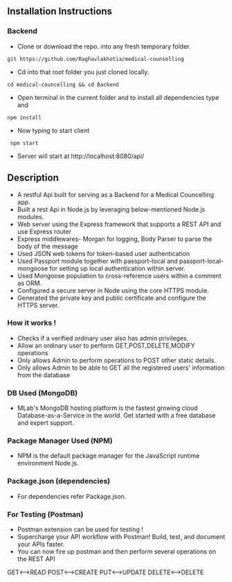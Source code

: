 ## Installation Instructions
 
### Backend
* Clone or download the repo. into any fresh temporary folder.
```
git https://github.com/Raghavlakhotia/medical-counselling
```
* Cd into that root folder you just cloned locally.
```
cd medical-councelling && cd Backend
```
* Open terminal in the current folder and to install all dependencies type and 
```
npm install
```
* Now typing to start client 
``` 
 npm start
 ```
* Server will start at http://localhost:8080/api/

## Description
* A restful Api built for serving as a Backend for a Medical Councelling app.
* Built a rest Api in Node.js by leveraging below-mentioned Node.js modules.
* Web server using the Express framework that supports a REST API and use Express router
* Express middlewares- Morgan for logging, Body Parser to parse the body of the message
* Used JSON web tokens for token-based user authentication
* Used Passport module together with passport-local and passport-local-mongoose for setting up local authentication within server.
* Used Mongoose population to cross-reference users within a comment as ORM.
* Configured a secure server in Node using the core HTTPS module.
* Generated the private key and public certificate and configure the HTTPS server.

### How it works !
* Checks if a verified ordinary user also has admin privileges.
* Allow an ordinary user to perform GET,POST,DELETE,MODIFY operations
* Only allows Admin to perform operations to POST other static details.
* Only allows Admin to be able to GET all the registered users' information from the database

### DB Used (MongoDB)
* MLab's MongoDB hosting platform is the fastest growing cloud Database-as-a-Service in the world. Get started with a free database and expert support.

### Package Manager Used (NPM)
* NPM is the default package manager for the JavaScript runtime environment Node.js.

### Package.json (dependencies)
* For dependencies refer Package.json.

### For Testing (Postman)
* Postman extension can be used for testing !
* Supercharge your API workflow with Postman! Build, test, and document your APIs faster.
* You can now fire up postman and then perform several operations on the REST API


GET<-->READ
POST<-->CREATE
PUT<-->UPDATE
DELETE<-->DELETE
